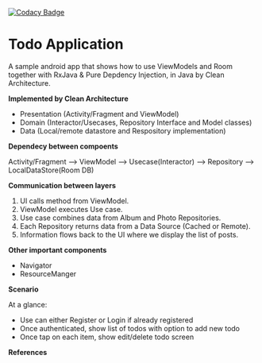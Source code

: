 
[![Codacy Badge](https://api.codacy.com/project/badge/Grade/2e5580f459324f4f9352b0a714628e46)](https://app.codacy.com/manual/kalyand14/MVVM-Java-Rxjava-CleanArchitecture?utm_source=github.com&utm_medium=referral&utm_content=kalyand14/MVVM-Java-Rxjava-CleanArchitecture&utm_campaign=Badge_Grade_Dashboard)

<H1>Todo Application</H1>

  A sample android app that shows how to use ViewModels and Room together with RxJava & Pure Depdency Injection, in Java by Clean Architecture.
  
<b>Implemented by Clean Architecture</b>

<ul>
<li>Presentation (Activity/Fragment and ViewModel)</li>
<li>Domain (Interactor/Usecases, Repository Interface and Model classes)</li>
<li>Data (Local/remote datastore and Respository implementation)</li>
</ul>

<b>Dependecy between compoents</b>
 
 Activity/Fragment  --> ViewModel --> Usecase(Interactor) --> Repository --> LocalDataStore(Room DB)

<b>Communication between layers</b>
<ol>
  <li>UI calls method from ViewModel.</li>
  <li>ViewModel executes Use case.</li>
  <li>Use case combines data from Album and Photo Repositories.</li>
  <li>Each Repository returns data from a Data Source (Cached or Remote).</li>
  <li>Information flows back to the UI where we display the list of posts.</li>
</ol>
<b>Other important components</b>
<ul>
  <li>Navigator</li>
  <li>ResourceManger</li>
 </ul>
 
<b>Scenario</b>

At a glance:
<ul>
  <li>Use can either Register or Login if already registered</li>
  <li>Once authenticated, show list of todos with option to add new todo</li>
  <li>Once tap on each item, show edit/delete todo screen</li>
 </ul>

<b>References</b>
